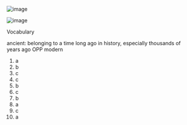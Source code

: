 ![image](https://github.com/jeuneseven/ReadingNotes/assets/8426758/46650158-ae7a-42ec-a43d-ced4b0d5a48c)

![image](https://github.com/jeuneseven/ReadingNotes/assets/8426758/4e71ebb4-b3d2-40b1-bc66-657f8a77dd81)

Vocabulary

ancient: belonging to a time long ago in history, especially thousands of years ago OPP modern

1. a
2. b
3. c
4. c
5. b
6. c
7. b
8. a
9. c
10. a
